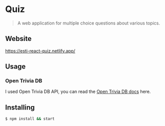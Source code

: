 # Quiz

> A web application for multiple choice questions about various topics.

## Website

https://esti-react-quiz.netlify.app/

## Usage

### Open Trivia DB

I used Open Trivia DB API, you can read the [Open Trivia DB docs](https://opentdb.com/api_config.php) here.

## Installing

```bash
$ npm install && start
```
